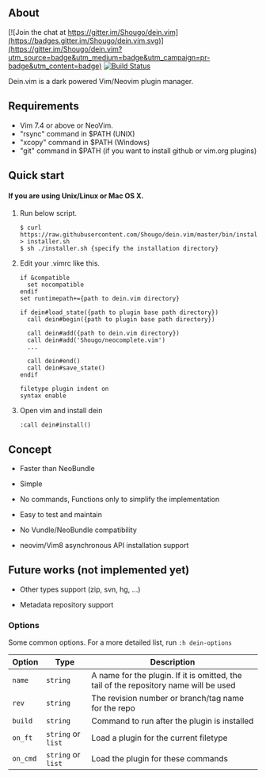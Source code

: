 ## About

[![Join the chat at https://gitter.im/Shougo/dein.vim](https://badges.gitter.im/Shougo/dein.vim.svg)](https://gitter.im/Shougo/dein.vim?utm_source=badge&utm_medium=badge&utm_campaign=pr-badge&utm_content=badge) [![Build Status](https://travis-ci.org/Shougo/dein.vim.svg?branch=master)](https://travis-ci.org/Shougo/dein.vim)

Dein.vim is a dark powered Vim/Neovim plugin manager.


## Requirements

* Vim 7.4 or above or NeoVim.
* "rsync" command in $PATH (UNIX)
* "xcopy" command in $PATH (Windows)
* "git" command in $PATH (if you want to install github or vim.org plugins)

## Quick start

#### If you are using Unix/Linux or Mac OS X.

1. Run below script.

     ```
     $ curl https://raw.githubusercontent.com/Shougo/dein.vim/master/bin/installer.sh > installer.sh
     $ sh ./installer.sh {specify the installation directory}
     ```

2. Edit your .vimrc like this.

    ```vim
    if &compatible
      set nocompatible
    endif
    set runtimepath+={path to dein.vim directory}

    if dein#load_state({path to plugin base path directory})
      call dein#begin({path to plugin base path directory})

      call dein#add({path to dein.vim directory})
      call dein#add('Shougo/neocomplete.vim')
      ...

      call dein#end()
      call dein#save_state()
    endif

    filetype plugin indent on
    syntax enable
    ```

3. Open vim and install dein

    ```vim
    :call dein#install()
    ```

## Concept

* Faster than NeoBundle

* Simple

* No commands, Functions only to simplify the implementation

* Easy to test and maintain

* No Vundle/NeoBundle compatibility

* neovim/Vim8 asynchronous API installation support

## Future works (not implemented yet)

* Other types support (zip, svn, hg, ...)

* Metadata repository support

### Options

Some common options. For a more detailed list, run `:h dein-options`

| Option    | Type               | Description                                                                           |
|-----------|--------------------|---------------------------------------------------------------------------------------|
| `name`    | `string`           | A name for the plugin. If it is omitted, the tail of the repository name will be used |
| `rev`     | `string`           | The revision number or branch/tag name for the repo                                   |
| `build`   | `string`           | Command to run after the plugin is installed                                          |
| `on_ft`   | `string` or `list` | Load a plugin for the current filetype                                                |
| `on_cmd`  | `string` or `list` | Load the plugin for these commands                                                    |


